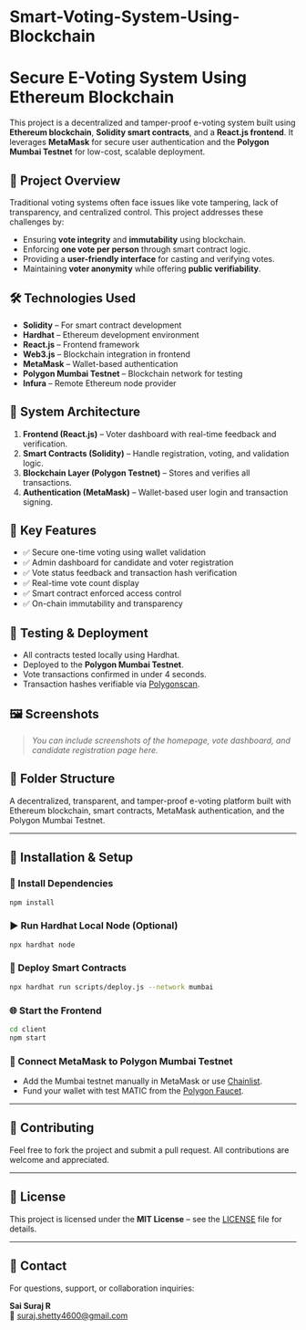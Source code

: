 # Smart-Voting-System-Using-Blockchain
# Secure E-Voting System Using Ethereum Blockchain

This project is a decentralized and tamper-proof e-voting system built using **Ethereum blockchain**, **Solidity smart contracts**, and a **React.js frontend**. It leverages **MetaMask** for secure user authentication and the **Polygon Mumbai Testnet** for low-cost, scalable deployment.

## 🚀 Project Overview

Traditional voting systems often face issues like vote tampering, lack of transparency, and centralized control. This project addresses these challenges by:

- Ensuring **vote integrity** and **immutability** using blockchain.
- Enforcing **one vote per person** through smart contract logic.
- Providing a **user-friendly interface** for casting and verifying votes.
- Maintaining **voter anonymity** while offering **public verifiability**.

## 🛠️ Technologies Used

- **Solidity** – For smart contract development  
- **Hardhat** – Ethereum development environment  
- **React.js** – Frontend framework  
- **Web3.js** – Blockchain integration in frontend  
- **MetaMask** – Wallet-based authentication  
- **Polygon Mumbai Testnet** – Blockchain network for testing  
- **Infura** – Remote Ethereum node provider  

## 🧱 System Architecture

1. **Frontend (React.js)** – Voter dashboard with real-time feedback and verification.
2. **Smart Contracts (Solidity)** – Handle registration, voting, and validation logic.
3. **Blockchain Layer (Polygon Testnet)** – Stores and verifies all transactions.
4. **Authentication (MetaMask)** – Wallet-based user login and transaction signing.

## 🔐 Key Features

- ✅ Secure one-time voting using wallet validation  
- ✅ Admin dashboard for candidate and voter registration  
- ✅ Vote status feedback and transaction hash verification  
- ✅ Real-time vote count display  
- ✅ Smart contract enforced access control  
- ✅ On-chain immutability and transparency

## 🧪 Testing & Deployment

- All contracts tested locally using Hardhat.
- Deployed to the **Polygon Mumbai Testnet**.
- Vote transactions confirmed in under 4 seconds.
- Transaction hashes verifiable via [Polygonscan](https://mumbai.polygonscan.com).

## 🖼️ Screenshots

> _You can include screenshots of the homepage, vote dashboard, and candidate registration page here._

## 📂 Folder Structure


A decentralized, transparent, and tamper-proof e-voting platform built with Ethereum blockchain, smart contracts, MetaMask authentication, and the Polygon Mumbai Testnet.

---

## 💠 Installation & Setup

### 📆 Install Dependencies

```bash
npm install
```

### ▶️ Run Hardhat Local Node (Optional)

```bash
npx hardhat node
```

### 🚀 Deploy Smart Contracts

```bash
npx hardhat run scripts/deploy.js --network mumbai
```

### 🌐 Start the Frontend

```bash
cd client
npm start
```

### 🔗 Connect MetaMask to Polygon Mumbai Testnet

- Add the Mumbai testnet manually in MetaMask or use [Chainlist](https://chainlist.org).
- Fund your wallet with test MATIC from the [Polygon Faucet](https://mumbaifaucet.com).

---

## 🤝 Contributing

Feel free to fork the project and submit a pull request. All contributions are welcome and appreciated.

---

## 📜 License

This project is licensed under the **MIT License** – see the [LICENSE](LICENSE) file for details.

---

## 📧 Contact

For questions, support, or collaboration inquiries:

**Sai Suraj R**  
📧 [suraj.shetty4600@gmail.com](mailto:suraj.shetty4600@gmail.com)


